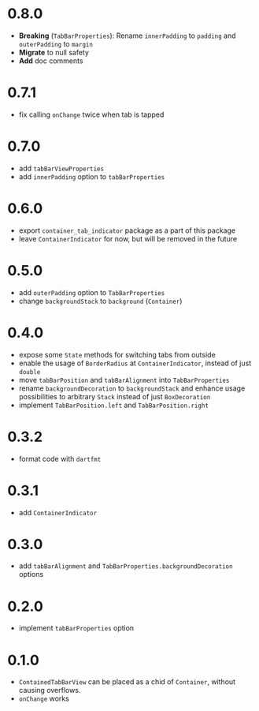 # 0.8.0

- **Breaking** (`TabBarProperties`): Rename `innerPadding` to `padding` and `outerPadding` to `margin`
- **Migrate** to null safety
- **Add** doc comments

# 0.7.1

- fix calling `onChange` twice when tab is tapped

# 0.7.0

- add `tabBarViewProperties`
- add `innerPadding` option to `tabBarProperties`

# 0.6.0

- export `container_tab_indicator` package as a part of this package
- leave `ContainerIndicator` for now, but will be removed in the future

# 0.5.0

- add `outerPadding` option to `TabBarProperties`
- change `backgroundStack` to `background` (`Container`)

# 0.4.0

- expose some `State` methods for switching tabs from outside
- enable the usage of `BorderRadius` at `ContainerIndicator`, instead of just `double`
- move `tabBarPosition` and `tabBarAlignment` into `TabBarProperties`
- rename `backgroundDecoration` to `backgroundStack` and enhance usage possibilities to arbitrary `Stack` instead of just `BoxDecoration`
- implement `TabBarPosition.left` and `TabBarPosition.right`

# 0.3.2

- format code with `dartfmt`

# 0.3.1

- add `ContainerIndicator`

# 0.3.0

- add `tabBarAlignment` and `TabBarProperties.backgroundDecoration` options

# 0.2.0

- implement `tabBarProperties` option

# 0.1.0

- `ContainedTabBarView` can be placed as a chid of `Container`, without causing overflows.
- `onChange` works
